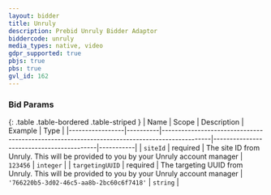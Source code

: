 ```yaml
---
layout: bidder
title: Unruly
description: Prebid Unruly Bidder Adaptor
biddercode: unruly
media_types: native, video
gdpr_supported: true
pbjs: true
pbs: true
gvl_id: 162
---
```


### Bid Params

{: .table .table-bordered .table-striped }
| Name            | Scope    | Description                                                                                 | Example                                  | Type      |
|-----------------|----------|---------------------------------------------------------------------------------------------|------------------------------------------|-----------|
| `siteId`        | required | The site ID from Unruly. This will be provided to you by your Unruly account manager        | `123456`                                 | `integer` |
| `targetingUUID` | required | The targeting UUID from Unruly. This will be provided to you by your Unruly account manager | `'766220b5-3d02-46c5-aa8b-2bc60c6f7418'` | `string`  |
